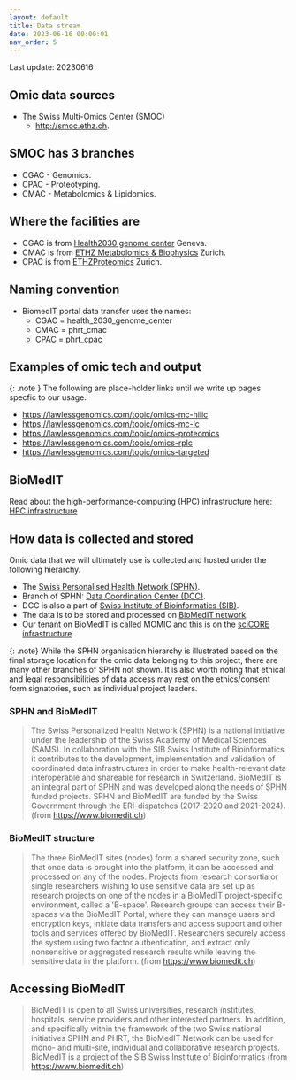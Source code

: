 ```yaml
---
layout: default
title: Data stream
date: 2023-06-16 00:00:01
nav_order: 5
---
```


Last update: 20230616

## Omic data sources
* The Swiss Multi-Omics Center (SMOC)
	* <http://smoc.ethz.ch>.

## SMOC has 3 branches
* CGAC - Genomics.
* CPAC - Proteotyping.
* CMAC - Metabolomics & Lipidomics.

## Where the facilities are
* CGAC is from [Health2030 genome center](https://www.health2030genome.ch) Geneva.
* CMAC is from [ETHZ Metabolomics & Biophysics](https://fgcz.ch/omics_areas/met.html) Zurich.
* CPAC is from [ETHZProteomics](https://fgcz.ch/omics_areas/prot.html) Zurich.

## Naming convention
* BiomedIT portal data transfer uses the names:
	* CGAC = health_2030_genome_center
	* CMAC = phrt_cmac
	* CPAC = phrt_cpac

## Examples of omic tech and output

{: .note }
The following are place-holder links until we write up pages specfic to our usage.

* <https://lawlessgenomics.com/topic/omics-mc-hilic>
* <https://lawlessgenomics.com/topic/omics-mc-lc>
* <https://lawlessgenomics.com/topic/omics-proteomics>
* <https://lawlessgenomics.com/topic/omics-rplc>
* <https://lawlessgenomics.com/topic/omics-targeted>

## BioMedIT
Read about the high-performance-computing (HPC) infrastructure here: 
[HPC infrastructure](hpc.html)

## How data is collected and stored
Omic data that we will ultimately use is collected and hosted under the following hierarchy.

* The [Swiss Personalised Health Network (SPHN)](https://sphn.ch).
* Branch of SPHN: [Data Coordination Center (DCC)](https://sphn.ch/network/data-coordination-center/).
* DCC is also a part of [Swiss Institute of Bioinformatics (SIB)](https://www.sib.swiss/personalized-health-informatics).
* The data is to be stored and processed on [BioMedIT network](https://www.biomedit.ch).
* Our tenant on BioMedIT is called MOMIC and this is on the [sciCORE infrastructure](https://scicore.ch).

{: .note}
While the SPHN organisation hierarchy is illustrated based on the final storage location for the omic data belonging to this project, there are many other branches of SPHN not shown. It is also worth noting that ethical and legal responsibilities of data access may rest on the ethics/consent form signatories, such as individual project leaders.

### SPHN and BioMedIT
> The Swiss Personalized Health Network (SPHN) is a national initiative under the leadership of the Swiss Academy of Medical Sciences (SAMS). In collaboration with the SIB Swiss Institute of Bioinformatics it contributes to the development, implementation and validation of coordinated data infrastructures in order to make health-relevant data interoperable and shareable for research in Switzerland.
> BioMedIT is an integral part of SPHN and was developed along the needs of SPHN funded projects.
> SPHN and BioMedIT are funded by the Swiss Government through the ERI-dispatches (2017-2020 and 2021-2024).
(from <https://www.biomedit.ch>)

### BioMedIT structure
> The three BioMedIT sites (nodes) form a shared security zone, such that once data is brought into the platform, it can be accessed and processed on any of the nodes. Projects from research consortia or single researchers wishing to use sensitive data are set up as research projects on one of the nodes in a BioMedIT project-specific environment, called a 'B-space'.
> Research groups can access their B-spaces via the BioMedIT Portal, where they can manage users and encryption keys, initiate data transfers and access support and other tools and services offered by BioMedIT.
> Researchers securely access the system using two factor authentication, and extract only nonsensitive or aggregated research results while leaving the sensitive data in the platform. 
(from <https://www.biomedit.ch>)

## Accessing BioMedIT
> BioMedIT is open to all Swiss universities, research institutes, hospitals, service providers and other interested partners. In addition, and specifically within the framework of the two Swiss national initiatives SPHN and PHRT, the BioMedIT Network can be used for mono- and multi-site, individual and collaborative research projects. BioMedIT is a project of the SIB Swiss Institute of Bioinformatics
(from <https://www.biomedit.ch>)

